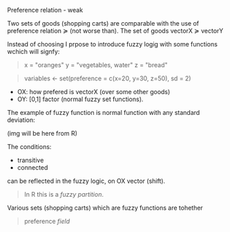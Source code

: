 Preference relation - weak

Two sets of goods (shopping carts) are comparable with the use of preference relation ≽ (not worse than).
The set of goods vectorX ≽ vectorY

Instead of choosing I prpose to introduce fuzzy logig with some functions wchich will signfy:

> x = "oranges"
> y = "vegetables, water"
> z = "bread"

> variables <- set(preference = c(x=20, y=30, z=50), sd = 2)

* OX: how prefered is vectorX (over some other goods)
* OY: [0,1] factor (normal fuzzy set functions).

The example of fuzzy function is normal function with any standard deviation:

(img will be here from R)

The conditions:
* transitive
* connected

can be reflected in the fuzzy logic, on OX vector (shift).
> In R this is a *fuzzy partition*.

Various sets (shopping carts) which are fuzzy functions are tohether
> preference *field*
